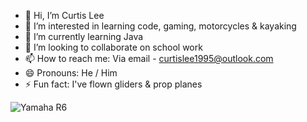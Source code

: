 - 👋 Hi, I’m Curtis Lee
- 👀 I’m interested in learning code, gaming, motorcycles & kayaking
- 🌱 I’m currently learning Java
- 💞️ I’m looking to collaborate on school work
- 📫 How to reach me: Via email - curtislee1995@outlook.com
- 😄 Pronouns: He / Him
- ⚡ Fun fact: I've flown gliders & prop planes


![Yamaha R6](https://github.com/clee1507/clee1507/assets/164204808/75cc6cef-3c8f-4288-b967-d53f500fb332)
